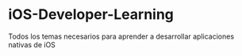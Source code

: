 # iOS-Developer-Learning
Todos los temas necesarios para aprender a desarrollar aplicaciones nativas de iOS
